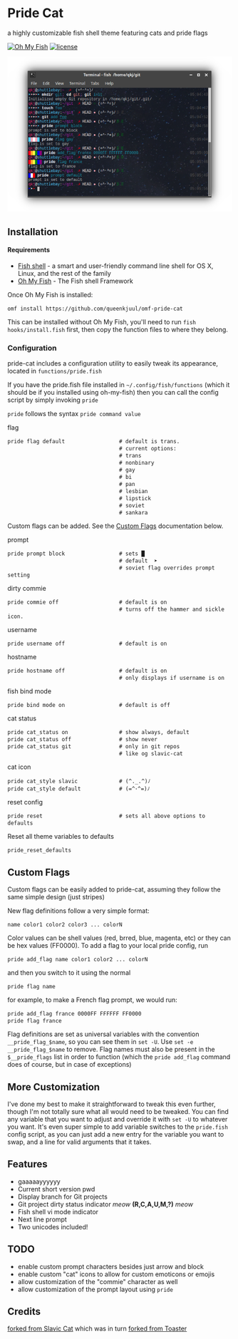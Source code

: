 # Pride Cat

a highly customizable fish shell theme featuring cats and pride flags

[![Oh My Fish](https://img.shields.io/badge/Framework-Oh_My_Fish-blue.svg?style=flat)](https://github.com/oh-my-fish/oh-my-fish)
[![license](https://img.shields.io/github/license/mashape/apistatus.svg)](/LICENSE)


![Pride Cat in action](screenshot.png)

## Installation

#### Requirements
* [Fish shell](https://github.com/fish-shell/fish-shell) - a smart and user-friendly command line
shell for OS X, Linux, and the rest of the family
* [Oh My Fish](https://github.com/oh-my-fish/oh-my-fish) - The Fish shell Framework

Once Oh My Fish is installed:

    omf install https://github.com/queenkjuul/omf-pride-cat

This can be installed without Oh My Fish, you'll need to run `fish hooks/install.fish` first, then copy the function files to where they belong. 

### Configuration

pride-cat includes a configuration utility to easily tweak its appearance, located in `functions/pride.fish`

If you have the pride.fish file installed in `~/.config/fish/functions` (which it should be if you installed using oh-my-fish) then you can call the config script by simply invoking `pride`

`pride` follows the syntax `pride command value`

flag

```
pride flag default                 # default is trans. 
                                   # current options: 
                                   # trans
                                   # nonbinary
                                   # gay
                                   # bi
                                   # pan
                                   # lesbian
                                   # lipstick
                                   # soviet
                                   # sankara
```

Custom flags can be added. See the [Custom Flags](#custom-flags) documentation below. 

prompt

    pride prompt block                 # sets █
                                       # default  ➤
                                       # soviet flag overrides prompt setting

dirty commie

                                       
    pride commie off                   # default is on
                                       # turns off the hammer and sickle icon. 

username

    pride username off                 # default is on

hostname

    pride hostname off                 # default is on 
                                       # only displays if username is on

fish bind mode

    pride bind mode on                 # default is off

cat status

    pride cat_status on                # show always, default
    pride cat_status off               # show never
    pride cat_status git               # only in git repos
                                       # like og slavic-cat

cat icon

    pride cat_style slavic             # (^._.^)ﾉ
    pride cat_style default            # (=^･^=)ﾉ

reset config

    pride reset                        # sets all above options to defaults

Reset all theme variables to defaults

    pride_reset_defaults

## Custom Flags

Custom flags can be easily added to pride-cat, assuming they follow the same simple design (just stripes)

New flag definitions follow a very simple format:

    name color1 color2 color3 ... colorN

Color values can be shell values (red, brred, blue, magenta, etc) or they can be hex values (FF0000). To add a flag to your local pride config, run

    pride add_flag name color1 color2 ... colorN

and then you switch to it using the normal 

    pride flag name

for example, to make a French flag prompt, we would run:

```
pride add_flag france 0000FF FFFFFF FF0000
pride flag france
```
Flag definitions are set as universal variables with the convention `__pride_flag_$name`, so you can see them in `set -U`. Use `set -e __pride_flag_$name` to remove. Flag names must also be present in the `$__pride_flags` list in order to function (which the `pride add_flag` command does of course, but in case of exceptions)

## More Customization

I've done my best to make it straightforward to tweak this even further, though I'm not totally sure what all would need to be tweaked. You can find any variable that you want to adjust and override it with `set -U` to whatever you want. It's even super simple to add variable switches to the `pride.fish` config script, as you can just add a new entry for the variable you want to swap, and a line for valid arguments that it takes. 

## Features

 * gaaaaayyyyyy
 * Current short version pwd
 * Display branch for Git projects
 * Git project dirty status indicator *meow* **(R,C,A,U,M,?)** *meow*
 * Fish shell vi mode indicator
 * Next line prompt
 * Two unicodes included!

## TODO

 * enable custom prompt characters besides just arrow and block
 * enable custom "cat" icons to allow for custom emoticons or emojis
 * allow customization of the "commie" character as well
 * allow customization of the prompt layout using `pride`


## Credits

[forked from Slavic Cat](https://github.com/yangwao/omf-theme-slavic-cat) which was in turn [forked from Toaster](https://github.com/oh-my-fish/theme-toaster)